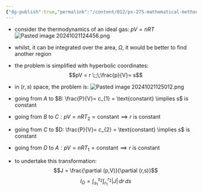 ```yaml
---
{"dg-publish":true,"permalink":"/content/012/px-275-mathematical-methods/term-1/b-coordinate-systems-and-integration/b2-4-integration/px-275-b3a-hyperbolic-coordinates/","noteIcon":"1","created":"2025-08-27T13:14:16.054+01:00","updated":"2025-02-05T14:16:59.000+00:00"}
---
```


- consider the thermodynamics of an ideal gas: $pV = nRT$
![Pasted image 20241021124456.png](/img/user/pics/Pasted%20image%2020241021124456.png)
- whilst, it can be integrated over the area, $\Omega$, it would be better to find another region
- the problem is simplified with hyperbolic coordinates: 
$$pV = r \;;\;\frac{p}{V}= s$$
- in $(r,s)$ space, the problem is:
![Pasted image 20241021125012.png](/img/user/pics/Pasted%20image%2020241021125012.png)
- going from $A$ to $B: \frac{P}{V}= c_{1} = \text{constant} \implies s$ is constant
- going from ${} B$ to $C: pV = nRT_{2} = \text{constant} \implies r$ is constant 
- going from ${} C$ to $D: \frac{P}{V}= c_{2} = \text{constant} \implies s$ is constant 
- going from ${} D$ to $A: pV = nRT_{1} = \text{constant} \implies r$ is constant

- to undertake this transformation: 
$$J = \frac{\partial (p,V)}{\partial (r,s)}$$
$$I_{\Omega}= \int_{s_{1}}^{s_{2}} \int_{r_{1}}^{r_{2}} |J|\,dr\,ds$$
